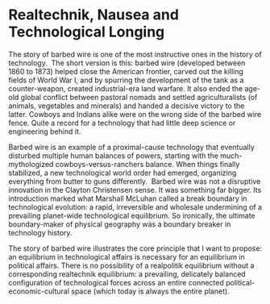 # Realtechnik, Nausea and Technological Longing

The story of barbed wire is one of the most instructive ones in the
history of technology.  The short version is this: barbed wire
(developed between 1860 to 1873) helped close the American frontier,
carved out the killing fields of World War I, and by spurring the
development of the tank as a counter-weapon, created industrial-era
land warfare. It also ended the age-old global conflict between
pastoral nomads and settled agriculturalists (of animals, vegetables
and minerals) and handed a decisive victory to the latter. Cowboys and
Indians alike were on the wrong side of the barbed wire fence. Quite a
record for a technology that had little deep science or engineering
behind it.


Barbed wire is an example of a proximal-cause technology that
eventually disturbed multiple human balances of powers, starting with
the much-mythologized cowboys-versus-ranchers balance. When things
finally stabilized, a new technological world order had emerged,
organizing everything from butter to guns differently.  Barbed wire
was not a disruptive innovation in the Clayton Christensen sense. It
was something far bigger. Its introduction marked what Marshall
McLuhan called a break boundary in technological evolution: a rapid,
irreversible and wholesale undermining of a prevailing planet-wide
technological equilibrium. So ironically, the ultimate boundary-maker
of physical geography was a boundary breaker in technology history.

The story of barbed wire illustrates the core principle that I want to
propose: an equilibrium in technological affairs is necessary for an
equilibrium in political affairs. There is no possibility of
a realpolitik equilibrium without a
corresponding realtechnik equilibrium: a prevailing, delicately
balanced configuration of technological forces across an entire
connected political-economic-cultural space (which today is always the
entire planet).



